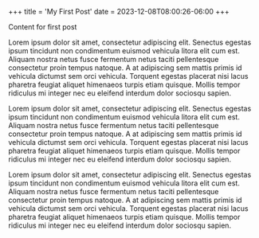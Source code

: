 +++
title = 'My First Post'
date = 2023-12-08T08:00:26-06:00
+++

Content for first post

Lorem ipsum dolor sit amet, consectetur adipiscing elit. Senectus egestas ipsum tincidunt non condimentum euismod vehicula litora elit cum est. Aliquam nostra netus fusce fermentum netus taciti pellentesque consectetur proin tempus natoque. A at adipiscing sem mattis primis id vehicula dictumst sem orci vehicula. Torquent egestas placerat nisi lacus pharetra feugiat aliquet himenaeos turpis etiam quisque. Mollis tempor ridiculus mi integer nec eu eleifend interdum dolor sociosqu sapien.

Lorem ipsum dolor sit amet, consectetur adipiscing elit. Senectus egestas ipsum tincidunt non condimentum euismod vehicula litora elit cum est. Aliquam nostra netus fusce fermentum netus taciti pellentesque consectetur proin tempus natoque. A at adipiscing sem mattis primis id vehicula dictumst sem orci vehicula. Torquent egestas placerat nisi lacus pharetra feugiat aliquet himenaeos turpis etiam quisque. Mollis tempor ridiculus mi integer nec eu eleifend interdum dolor sociosqu sapien.

Lorem ipsum dolor sit amet, consectetur adipiscing elit. Senectus egestas ipsum tincidunt non condimentum euismod vehicula litora elit cum est. Aliquam nostra netus fusce fermentum netus taciti pellentesque consectetur proin tempus natoque. A at adipiscing sem mattis primis id vehicula dictumst sem orci vehicula. Torquent egestas placerat nisi lacus pharetra feugiat aliquet himenaeos turpis etiam quisque. Mollis tempor ridiculus mi integer nec eu eleifend interdum dolor sociosqu sapien.